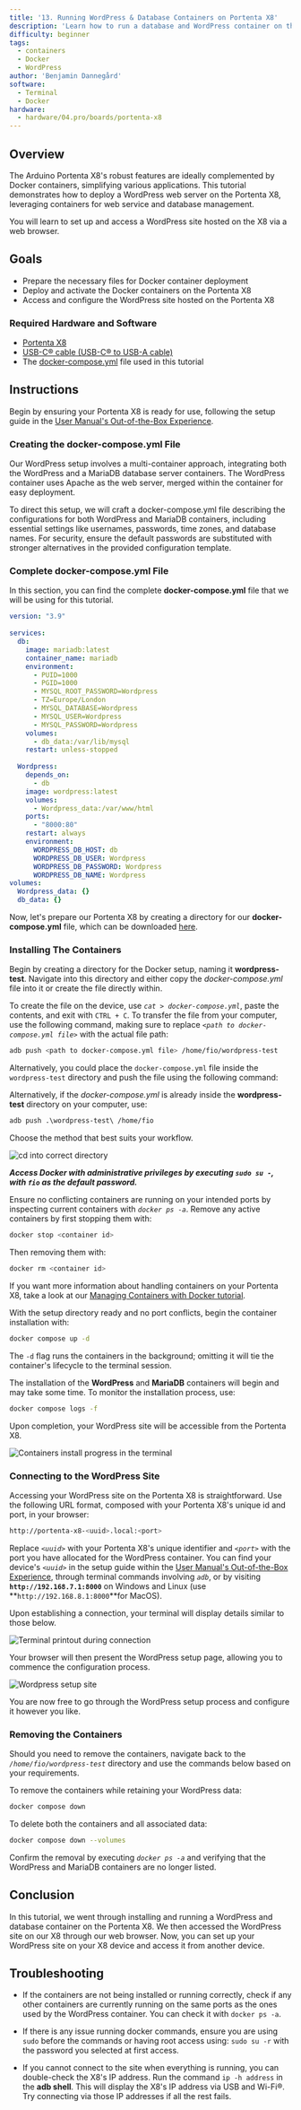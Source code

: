 ```yaml
---
title: '13. Running WordPress & Database Containers on Portenta X8'
description: 'Learn how to run a database and WordPress container on the Portenta X8'
difficulty: beginner
tags:
  - containers
  - Docker
  - WordPress
author: 'Benjamin Dannegård'
software:
  - Terminal
  - Docker
hardware:
  - hardware/04.pro/boards/portenta-x8
---
```


## Overview

The Arduino Portenta X8's robust features are ideally complemented by Docker containers, simplifying various applications. This tutorial demonstrates how to deploy a WordPress web server on the Portenta X8, leveraging containers for web service and database management. 

You will learn to set up and access a WordPress site hosted on the X8 via a web browser.

## Goals

- Prepare the necessary files for Docker container deployment
- Deploy and activate the Docker containers on the Portenta X8
- Access and configure the WordPress site hosted on the Portenta X8

### Required Hardware and Software

- [Portenta X8](https://store.arduino.cc/products/portenta-x8)
- [USB-C® cable (USB-C® to USB-A cable)](https://store.arduino.cc/products/usb-cable2in1-type-c)
- The [docker-compose.yml](assets/docker-compose.rar) file used in this tutorial

## Instructions

Begin by ensuring your Portenta X8 is ready for use, following the setup guide in the [User Manual's Out-of-the-Box Experience](https://docs.arduino.cc/tutorials/portenta-x8/user-manual#out-of-the-box-experience).

### Creating the **docker-compose.yml** File

Our WordPress setup involves a multi-container approach, integrating both the WordPress and a MariaDB database server containers. The WordPress container uses Apache as the web server, merged within the container for easy deployment.

To direct this setup, we will craft a docker-compose.yml file describing the configurations for both WordPress and MariaDB containers, including essential settings like usernames, passwords, time zones, and database names. For security, ensure the default passwords are substituted with stronger alternatives in the provided configuration template.

### Complete **docker-compose.yml** File

In this section, you can find the complete **docker-compose.yml** file that we will be using for this tutorial.

```yaml
version: "3.9"
    
services:
  db:
    image: mariadb:latest
    container_name: mariadb
    environment:
      - PUID=1000
      - PGID=1000
      - MYSQL_ROOT_PASSWORD=Wordpress
      - TZ=Europe/London
      - MYSQL_DATABASE=Wordpress
      - MYSQL_USER=Wordpress
      - MYSQL_PASSWORD=Wordpress
    volumes:
      - db_data:/var/lib/mysql
    restart: unless-stopped
    
  Wordpress:
    depends_on:
      - db
    image: wordpress:latest
    volumes:
      - Wordpress_data:/var/www/html
    ports:
      - "8000:80"
    restart: always
    environment:
      WORDPRESS_DB_HOST: db
      WORDPRESS_DB_USER: Wordpress
      WORDPRESS_DB_PASSWORD: Wordpress
      WORDPRESS_DB_NAME: Wordpress
volumes:
  Wordpress_data: {}
  db_data: {}
```

Now, let's prepare our Portenta X8 by creating a directory for our **docker-compose.yml** file, which can be downloaded [here](assets/docker-compose.rar).

### Installing The Containers

Begin by creating a directory for the Docker setup, naming it **wordpress-test**. Navigate into this directory and either copy the *docker-compose.yml* file into it or create the file directly within.

To create the file on the device, use *`cat > docker-compose.yml`*, paste the contents, and exit with `CTRL + C`. To transfer the file from your computer, use the following command, making sure to replace *`<path to docker-compose.yml file>`* with the actual file path:

```bash
adb push <path to docker-compose.yml file> /home/fio/wordpress-test
```

Alternatively, you could place the `docker-compose.yml` file inside the `wordpress-test` directory and push the file using the following command:

Alternatively, if the *docker-compose.yml* is already inside the **wordpress-test** directory on your computer, use:

```bash
adb push .\wordpress-test\ /home/fio
```

Choose the method that best suits your workflow.

![cd into correct directory](assets/webserver-mkdir.png)

***Access Docker with administrative privileges by executing `sudo su -`, with `fio` as the default password.***

Ensure no conflicting containers are running on your intended ports by inspecting current containers with *`docker ps -a`*. Remove any active containers by first stopping them with:

```bash
docker stop <container id>
```

Then removing them with:

```bash
docker rm <container id>
```

If you want more information about handling containers on your Portenta X8, take a look at our [Managing Containers with Docker tutorial](https://docs.arduino.cc/tutorials/portenta-x8/docker-container).

With the setup directory ready and no port conflicts, begin the container installation with:

```bash
docker compose up -d
```
The `-d` flag runs the containers in the background; omitting it will tie the container's lifecycle to the terminal session.

The installation of the **WordPress** and **MariaDB** containers will begin and may take some time. To monitor the installation process, use:

```bash
docker compose logs -f
```

Upon completion, your WordPress site will be accessible from the Portenta X8.

![Containers install progress in the terminal](assets/webserver-container-install.png)

### Connecting to the WordPress Site

Accessing your WordPress site on the Portenta X8 is straightforward. Use the following URL format, composed with your Portenta X8's unique id and port, in your browser:

```bash
http://portenta-x8-<uuid>.local:<port>
```

Replace *`<uuid>`* with your Portenta X8's unique identifier and *`<port>`* with the port you have allocated for the WordPress container. You can find your device's *`<uuid>`* in the setup guide within the [User Manual's Out-of-the-Box Experience](https://docs.arduino.cc/tutorials/portenta-x8/user-manual#out-of-the-box-experience), through terminal commands involving *`adb`*, or by visiting **`http://192.168.7.1:8000`** on Windows and Linux (use **`http://192.168.8.1:8000`**for MacOS).

Upon establishing a connection, your terminal will display details similar to those below.

![Terminal printout during connection](assets/webserver-connect-terminal.png)

Your browser will then present the WordPress setup page, allowing you to commence the configuration process.

![Wordpress setup site](assets/webserver-wordpress-site.png)

You are now free to go through the WordPress setup process and configure it however you like.

### Removing the Containers

Should you need to remove the containers, navigate back to the *`/home/fio/wordpress-test`* directory and use the commands below based on your requirements.

To remove the containers while retaining your WordPress data:

```bash
docker compose down
```

To delete both the containers and all associated data:

```bash
docker compose down --volumes
```

Confirm the removal by executing *`docker ps -a`* and verifying that the WordPress and MariaDB containers are no longer listed.

## Conclusion

In this tutorial, we went through installing and running a WordPress and database container on the Portenta X8. We then accessed the WordPress site on our X8 through our web browser. Now, you can set up your WordPress site on your X8 device and access it from another device.

## Troubleshooting

- If the containers are not being installed or running correctly, check if any other containers are currently running on the same ports as the ones used by the WordPress container. You can check it with ``docker ps -a``.

- If there is any issue running docker commands, ensure you are using ``sudo`` before the commands or having root access using: ``sudo su -r`` with the password you selected at first access.

- If you cannot connect to the site when everything is running, you can double-check the X8's IP address. Run the command `ip -h address` in the **adb shell**. This will display the X8's IP address via USB and Wi-Fi®. Try connecting via those IP addresses if all the rest fails.
